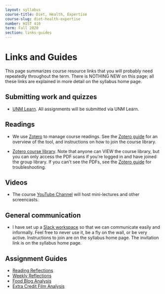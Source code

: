 ```yaml
---
layout: syllabus
course-title: Diet, Health, Expertise
course-slug: diet-health-expertise
number: HIST 410
term: Fall 2020
section: links-guides
---
```


# Links and Guides
This page summarizes course resource links that you will probably need repeatedly throughout the term.  There is NOTHING NEW on this page; all these links are explained in more detail on the syllabus home page.

## Submitting work and quizzes
- [UNM Learn](http://learn.unm.edu). All assignments will be submitted via UNM Learn.

## Readings
- We use [Zotero](http://zotero.org) to manage course readings. See the [Zotero guide](http://fredgibbs.net/courses/etc/zotero) for an overview of the tool, and instructions on how to join the course library.

- [Zotero course library](https://www.zotero.org/groups/642043/diet-health-expertise-unm/library). Note that anyone can VIEW the course library, but you can only access the PDF scans if you're logged in and have joined the group library. If you can't see the PDFs, see the [Zotero guide](http://fredgibbs.net/courses/etc/zotero) for troubleshooting.

## Videos
- The course [YouTube Channel](https://www.youtube.com/channel/UCt6_7arYzi4TcIIwo7TLURw) will host mini-lectures and other screencasts.

## General communication
- I have set up a [Slack workspace](http://diet-health-expertise.slack.com) so that we can communicate easily and informally. Feel free to never use it, be a fly on the wall, or be very active. Instructions to join are on the syllabus home page. The invitation link is on the syllabus home page.

## Assignment Guides
- [Reading Reflections](reading-reflections)
- [Weekly Reflections](weekly-reflections)
- [Food Blog Analysis](food-blog-analysis)
- [Extra Credit Film Analysis](film-analysis.html)
